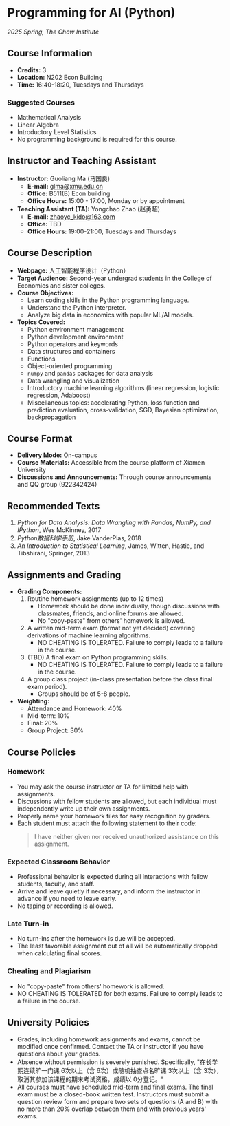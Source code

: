 # Programming for AI (Python)
*2025 Spring, The Chow Institute*

## Course Information
- **Credits:** 3
- **Location:** N202 Econ Building
- **Time:** 16:40-18:20, Tuesdays and Thursdays

### Suggested Courses
- Mathematical Analysis
- Linear Algebra
- Introductory Level Statistics
- No programming background is required for this course.

## Instructor and Teaching Assistant
- **Instructor:** Guoliang Ma (马国良)
  - **E-mail:** glma@xmu.edu.cn
  - **Office:** B511(B) Econ building
  - **Office Hours:** 15:00 - 17:00, Monday or by appointment
- **Teaching Assistant (TA):** Yongchao Zhao (赵勇超)
  - **E-mail:** zhaoyc_kido@163.com
  - **Office:** TBD
  - **Office Hours:** 19:00-21:00, Tuesdays and Thursdays

## Course Description
- **Webpage:** 人工智能程序设计（Python）
- **Target Audience:** Second-year undergrad students in the College of Economics and sister colleges.
- **Course Objectives:** 
  - Learn coding skills in the Python programming language.
  - Understand the Python interpreter.
  - Analyze big data in economics with popular ML/AI models.
- **Topics Covered:**
  - Python environment management
  - Python development environment
  - Python operators and keywords
  - Data structures and containers
  - Functions
  - Object-oriented programming
  - `numpy` and `pandas` packages for data analysis
  - Data wrangling and visualization
  - Introductory machine learning algorithms (linear regression, logistic regression, Adaboost)
  - Miscellaneous topics: accelerating Python, loss function and prediction evaluation, cross-validation, SGD, Bayesian optimization, backpropagation

## Course Format
- **Delivery Mode:** On-campus
- **Course Materials:** Accessible from the course platform of Xiamen University
- **Discussions and Announcements:** Through course announcements and QQ group (922342424)

## Recommended Texts
1. *Python for Data Analysis: Data Wrangling with Pandas, NumPy, and IPython*, Wes McKinney, 2017
2. *Python数据科学手册*, Jake VanderPlas, 2018
3. *An Introduction to Statistical Learning*, James, Witten, Hastie, and Tibshirani, Springer, 2013

## Assignments and Grading
- **Grading Components:**
  1. Routine homework assignments (up to 12 times)
     - Homework should be done individually, though discussions with classmates, friends, and online forums are allowed.
     - No "copy-paste" from others' homework is allowed.
  2. A written mid-term exam (format not yet decided) covering derivations of machine learning algorithms.
     - NO CHEATING IS TOLERATED. Failure to comply leads to a failure in the course.
  3. (TBD) A final exam on Python programming skills.
     - NO CHEATING IS TOLERATED. Failure to comply leads to a failure in the course.
  4. A group class project (in-class presentation before the class final exam period).
     - Groups should be of 5-8 people.
- **Weighting:**
  - Attendance and Homework: 40%
  - Mid-term: 10%
  - Final: 20%
  - Group Project: 30%

## Course Policies
### Homework
- You may ask the course instructor or TA for limited help with assignments.
- Discussions with fellow students are allowed, but each individual must independently write up their own assignments.
- Properly name your homework files for easy recognition by graders.
- Each student must attach the following statement to their code:
  > I have neither given nor received unauthorized assistance on this assignment.

### Expected Classroom Behavior
- Professional behavior is expected during all interactions with fellow students, faculty, and staff.
- Arrive and leave quietly if necessary, and inform the instructor in advance if you need to leave early.
- No taping or recording is allowed.

### Late Turn-in
- No turn-ins after the homework is due will be accepted.
- The least favorable assignment out of all will be automatically dropped when calculating final scores.

### Cheating and Plagiarism
- No "copy-paste" from others' homework is allowed.
- NO CHEATING IS TOLERATED for both exams. Failure to comply leads to a failure in the course.

## University Policies
- Grades, including homework assignments and exams, cannot be modified once confirmed. Contact the TA or instructor if you have questions about your grades.
- Absence without permission is severely punished. Specifically, "在长学期连续旷一门课 6次以上（含 6次）或随机抽查点名旷课 3次以上（含 3次），取消其参加该课程的期末考试资格，成绩以 0分登记。"
- All courses must have scheduled mid-term and final exams. The final exam must be a closed-book written test. Instructors must submit a question review form and prepare two sets of questions (A and B) with no more than 20% overlap between them and with previous years' exams.